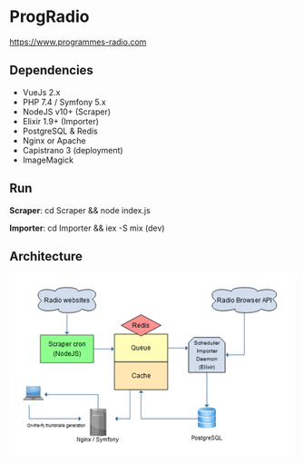 ProgRadio
=========

https://www.programmes-radio.com

Dependencies
--------------
- VueJs 2.x
- PHP 7.4 / Symfony 5.x
- NodeJS v10+ (Scraper)
- Elixir 1.9+ (Importer)
- PostgreSQL & Redis
- Nginx or Apache
- Capistrano 3 (deployment)
- ImageMagick

Run
--------------
**Scraper**: cd Scraper && node index.js

**Importer**: cd Importer && iex -S mix (dev)

Architecture
--------------

![Flowchart](docs/ProgRadioFlowchart.png)

